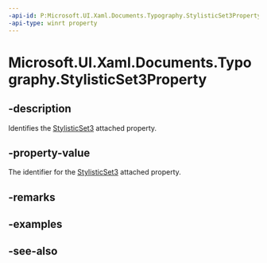 ```yaml
---
-api-id: P:Microsoft.UI.Xaml.Documents.Typography.StylisticSet3Property
-api-type: winrt property
---
```


<!-- Property syntax
public Windows.UI.Xaml.DependencyProperty StylisticSet3Property { get; }
-->

# Microsoft.UI.Xaml.Documents.Typography.StylisticSet3Property

## -description
Identifies the [StylisticSet3](/uwp/api/microsoft.ui.xaml.documents.typography#xaml-attached-properties) attached property.

## -property-value
The identifier for the [StylisticSet3](/uwp/api/microsoft.ui.xaml.documents.typography#xaml-attached-properties) attached property.

## -remarks

## -examples

## -see-also
